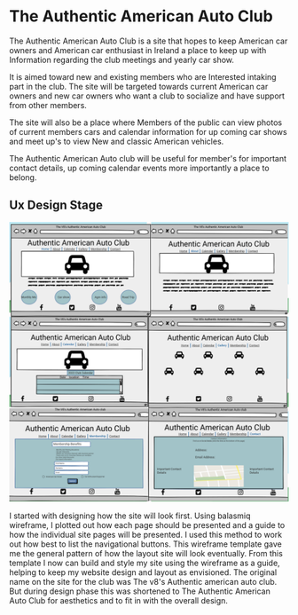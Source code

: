 # The Authentic American Auto Club

The Authentic American Auto Club is a site that hopes to keep American car owners and American car enthusiast in Ireland a place to keep up with Information regarding the club meetings and yearly car show.

It is aimed toward new and existing members who are Interested intaking part in the club. The site will be targeted towards current American car owners and new car owners who want a club to socialize and have support from other members.

The site will also be a place where Members of the public can view photos of current members cars and calendar information for up coming car shows and meet up's to view New and classic American vehicles.

The Authentic American Auto club will be useful for member's for important contact details, up coming calendar events more importantly a place to belong.


## Ux Design Stage

![Wireframe image](media/auto-club-image.jpg)

I started with designing how the site will look first. Using balasmiq wireframe, I plotted out how each page should be presented and a guide to how the individual site pages will be presented. I used this method to work out how best to list the navigational buttons. This wireframe template gave me the general pattern of how the layout site will look eventually. From this template I now can build and style my site using the wireframe as a guide, helping to keep my website design and layout as envisioned. The original name on the site for the club was The v8's Authentic american auto club. But during design phase this was shortened to The Authentic American Auto Club for aesthetics and to fit in with the overall design.